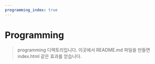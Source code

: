 ```yaml
---
programming_index: true
---
```


# Programming
> programming 디렉토리입니다. 이곳에서 README.md 파일을 만들면 index.html 같은 효과를 얻습니다. 


<Programming/>
